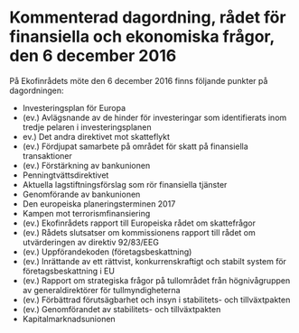 # Kommenterad dagordning, rådet för finansiella och ekonomiska frågor, den 6 december 2016

På Ekofinrådets möte den 6 december 2016 finns följande punkter på dagordningen:

* Investeringsplan för Europa
* (ev.) Avlägsnande av de hinder för investeringar som identifierats inom tredje pelaren i investeringsplanen
* ev.) Det andra direktivet mot skatteflykt
* (ev.) Fördjupat samarbete på området för skatt på finansiella transaktioner
* (ev.) Förstärkning av bankunionen
* Penningtvättsdirektivet
* Aktuella lagstiftningsförslag som rör finansiella tjänster
* Genomförande av bankunionen
* Den europeiska planeringsterminen 2017
* Kampen mot terrorismfinansiering
* (ev.) Ekofinrådets rapport till Europeiska rådet om skattefrågor
* (ev.) Rådets slutsatser om kommissionens rapport till rådet om utvärderingen av direktiv 92/83/EEG
* (ev.) Uppförandekoden (företagsbeskattning)
* (ev.) Inrättande av ett rättvist, konkurrenskraftigt och stabilt system för företagsbeskattning i EU
* (ev.) Rapport om strategiska frågor på tullområdet från högnivågruppen av generaldirektörer för tullmyndigheterna
* (ev.) Förbättrad förutsägbarhet och insyn i stabilitets- och tillväxtpakten
* (ev.) Genomförandet av stabilitets- och tillväxtpakten
* Kapitalmarknadsunionen
